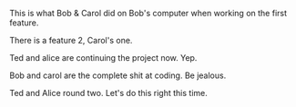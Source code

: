 This is what Bob & Carol did on Bob's computer when working on the first feature.

There is a feature 2, Carol's one.

Ted and alice are continuing the project now. Yep.

Bob and carol are the complete shit at coding. Be jealous.

Ted and Alice round two. Let's do this right this time.